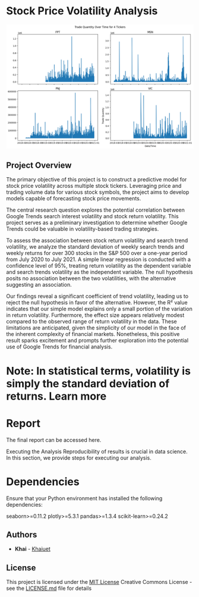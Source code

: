 # Stock Price Volatility Analysis

![Stock Price Volatility Analysis](Screenshot/6.png)
## Project Overview

The primary objective of this project is to construct a predictive model for stock price volatility across multiple stock tickers. Leveraging price and trading volume data for various stock symbols, the project aims to develop models capable of forecasting stock price movements.

The central research question explores the potential correlation between Google Trends search interest volatility and stock return volatility. This project serves as a preliminary investigation to determine whether Google Trends could be valuable in volatility-based trading strategies.

To assess the association between stock return volatility and search trend volatility, we analyze the standard deviation of weekly search trends and weekly returns for over 300 stocks in the S&P 500 over a one-year period from July 2020 to July 2021. A simple linear regression is conducted with a confidence level of 95%, treating return volatility as the dependent variable and search trends volatility as the independent variable. The null hypothesis posits no association between the two volatilities, with the alternative suggesting an association.

Our findings reveal a significant coefficient of trend volatility, leading us to reject the null hypothesis in favor of the alternative. However, the R² value indicates that our simple model explains only a small portion of the variation in return volatility. Furthermore, the effect size appears relatively modest compared to the observed range of return volatility in the data. These limitations are anticipated, given the simplicity of our model in the face of the inherent complexity of financial markets. Nonetheless, this positive result sparks excitement and prompts further exploration into the potential use of Google Trends for financial analysis.

# Note: In statistical terms, volatility is simply the standard deviation of returns. Learn more

# Report
The final report can be accessed here.

Executing the Analysis
Reproducibility of results is crucial in data science. In this section, we provide steps for executing our analysis.

# Dependencies
Ensure that your Python environment has installed the following dependencies:

seaborn>=0.11.2
plotly>=5.3.1
pandas>=1.3.4
scikit-learn>=0.24.2


## Authors

  - **Khai** -
    [Khaiuet](https://github.com/Khaiuet)


## License

This project is licensed under the [MIT License](LICENSE.md)
Creative Commons License - see the [LICENSE.md](LICENSE.md) file for
details

